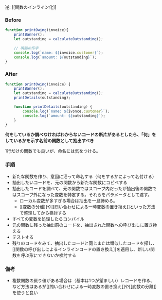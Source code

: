 逆: [[関数のインライン化]]

### Before
```javascript
function printOwing(invoice){
	printBanner();
	let outstanding = calculateOutstanding();
	
	// 明細の印字
	console.log(`name: ${invoice.customer}`);
	console.log(`amount: ${outstanding}`);
}
```

### After
```javascript
function printOwing(invoice) {
	printBanner();
	let outstanding = calculateOutstanding();
	printDetails(outstanding);
	
	function printDetails(outstanding) {
		console.log(`name: ${ivonce.customer}`);
		console.log(`amount: ${outstanding}`);
	}
}
```

**何をしているか調べなければわからないコードの断片があるとしたら、「何」をしているかを示す名前の関数として抽出すべき**

1行だけの関数でも良いが、命名には気をつける。

### 手順

- 新たな関数を作り、意図に沿って命名する（何をするかによって名付ける）
- 抽出したいコードを、元の関数から新たな関数にコピペする
- 抽出したコードを調べて、元の関数ではスコープ内だったが抽出後の関数ではスコープ外になった変数を特定する。それらをパラメータとして渡す。
	- ローカル変数が多すぎる場合は抽出を一旦諦める。
	- [[変数の分離]]や[[問い合わせによる一時変数の置き換え]]といった方法で整理してから検討する
- すべての変数を処理したらコンパイル
- 元の関数に残った抽出前のコードを、抽出された関数への呼び出しに置き換える
- テストする
- 残りのコードをみて、抽出したコードと同じまたは類似したコードを探し、[[関数の呼び出しによるインラインコードの置き換え]]を適用し、新しい関数を呼ぶ形にできないか検討する

### 備考

- 複数関数の戻り値がある場合は（基本は1つが望ましい）レコードを作る、など方法はあるが[[問い合わせによる一時変数の置き換え]]や[[変数の分離]]を使うと良い

